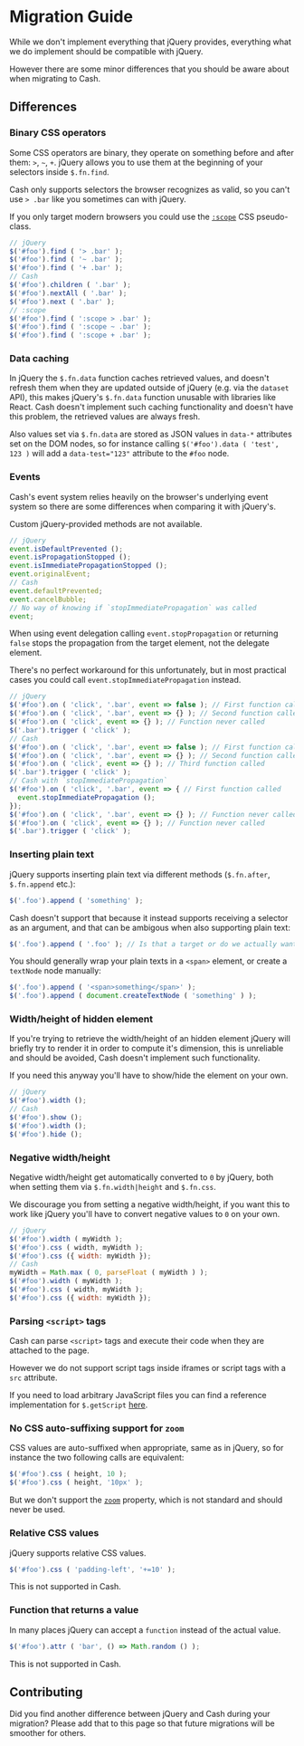 
# Migration Guide

While we don't implement everything that jQuery provides, everything what we do implement should be compatible with jQuery.

However there are some minor differences that you should be aware about when migrating to Cash.

## Differences

### Binary CSS operators

Some CSS operators are binary, they operate on something before and after them: `>`, `~`, `+`. jQuery allows you to use them at the beginning of your selectors inside `$.fn.find`.

Cash only supports selectors the browser recognizes as valid, so you can't use `> .bar` like you sometimes can with jQuery.

If you only target modern browsers you could use the [`:scope`](https://developer.mozilla.org/en-US/docs/Web/CSS/:scope) CSS pseudo-class.

```javascript
// jQuery
$('#foo').find ( '> .bar' );
$('#foo').find ( '~ .bar' );
$('#foo').find ( '+ .bar' );
// Cash
$('#foo').children ( '.bar' );
$('#foo').nextAll ( '.bar' );
$('#foo').next ( '.bar' );
// :scope
$('#foo').find ( ':scope > .bar' );
$('#foo').find ( ':scope ~ .bar' );
$('#foo').find ( ':scope + .bar' );
```

### Data caching

In jQuery the `$.fn.data` function caches retrieved values, and doesn't refresh them when they are updated outside of jQuery (e.g. via the `dataset` API), this makes jQuery's `$.fn.data` function unusable with libraries like React. Cash doesn't implement such caching functionality and doesn't have this problem, the retrieved values are always fresh.

Also values set via `$.fn.data` are stored as JSON values in `data-*` attributes set on the DOM nodes, so for instance calling `$('#foo').data ( 'test', 123 )` will add a `data-test="123"` attribute to the `#foo` node.

### Events

Cash's event system relies heavily on the browser's underlying event system so there are some differences when comparing it with jQuery's.

Custom jQuery-provided methods are not available.

```javascript
// jQuery
event.isDefaultPrevented ();
event.isPropagationStopped ();
event.isImmediatePropagationStopped ();
event.originalEvent;
// Cash
event.defaultPrevented;
event.cancelBubble;
// No way of knowing if `stopImmediatePropagation` was called
event;
```

When using event delegation calling `event.stopPropagation` or returning `false` stops the propagation from the target element, not the delegate element.

There's no perfect workaround for this unfortunately, but in most practical cases you could call `event.stopImmediatePropagation` instead.

```javascript
// jQuery
$('#foo').on ( 'click', '.bar', event => false ); // First function called
$('#foo').on ( 'click', '.bar', event => {} ); // Second function called
$('#foo').on ( 'click', event => {} ); // Function never called
$('.bar').trigger ( 'click' );
// Cash
$('#foo').on ( 'click', '.bar', event => false ); // First function called
$('#foo').on ( 'click', '.bar', event => {} ); // Second function called
$('#foo').on ( 'click', event => {} ); // Third function called
$('.bar').trigger ( 'click' );
// Cash with `stopImmediatePropagation`
$('#foo').on ( 'click', '.bar', event => { // First function called
  event.stopImmediatePropagation ();
});
$('#foo').on ( 'click', '.bar', event => {} ); // Function never called
$('#foo').on ( 'click', event => {} ); // Function never called
$('.bar').trigger ( 'click' );
```

### Inserting plain text

jQuery supports inserting plain text via different methods (`$.fn.after`, `$.fn.append` etc.):

```javascript
$('.foo').append ( 'something' );
```

Cash doesn't support that because it instead supports receiving a selector as an argument, and that can be ambigous when also supporting plain text:

```javascript
$('.foo').append ( '.foo' ); // Is that a target or do we actually wanto to append ".foo"?
```

You should generally wrap your plain texts in a `<span>` element, or create a `textNode` node manually:

```javascript
$('.foo').append ( '<span>something</span>' );
$('.foo').append ( document.createTextNode ( 'something' ) );
```

### Width/height of hidden element

If you're trying to retrieve the width/height of an hidden element jQuery will briefly try to render it in order to compute it's dimension, this is unreliable and should be avoided, Cash doesn't implement such functionality.

If you need this anyway you'll have to show/hide the element on your own.

```javascript
// jQuery
$('#foo').width ();
// Cash
$('#foo').show ();
$('#foo').width ();
$('#foo').hide ();
```

### Negative width/height

Negative width/height get automatically converted to `0` by jQuery, both when setting them via `$.fn.width|height` and `$.fn.css`.

We discourage you from setting a negative width/height, if you want this to work like jQuery you'll have to convert negative values to `0` on your own.

```javascript
// jQuery
$('#foo').width ( myWidth );
$('#foo').css ( width, myWidth );
$('#foo').css ({ width: myWidth });
// Cash
myWidth = Math.max ( 0, parseFloat ( myWidth ) );
$('#foo').width ( myWidth );
$('#foo').css ( width, myWidth );
$('#foo').css ({ width: myWidth });
```

### Parsing `<script>` tags

Cash can parse `<script>` tags and execute their code when they are attached to the page.

However we do not support script tags inside iframes or script tags with a `src` attribute.

If you need to load arbitrary JavaScript files you can find a reference implementation for `$.getScript` [here](https://github.com/kenwheeler/cash/blob/master/src/extra/get_script.ts).

### No CSS auto-suffixing support for `zoom`

CSS values are auto-suffixed when appropriate, same as in jQuery, so for instance the two following calls are equivalent:

```javascript
$('#foo').css ( height, 10 );
$('#foo').css ( height, '10px' );
```

But we don't support the [`zoom`](https://developer.mozilla.org/en-US/docs/Web/CSS/zoom) property, which is not standard and should never be used.

### Relative CSS values

jQuery supports relative CSS values.

```javascript
$('#foo').css ( 'padding-left', '+=10' );
```

This is not supported in Cash.

### Function that returns a value

In many places jQuery can accept a `function` instead of the actual value.

```javascript
$('#foo').attr ( 'bar', () => Math.random () );
```

This is not supported in Cash.

## Contributing

Did you find another difference between jQuery and Cash during your migration? Please add that to this page so that future migrations will be smoother for others.
